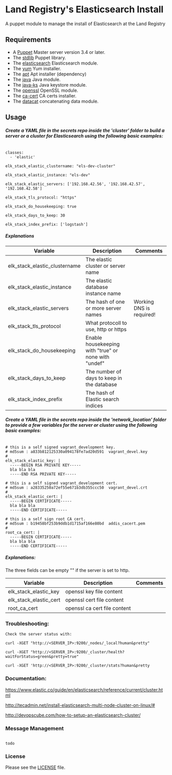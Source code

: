 # Land Registry's Elasticsearch Install

A puppet module to manage the install of Elasticsearch at the Land Registry

## Requirements

* A [Puppet](https://puppet.com/product/open-source-projects) Master server version 3.4 or later.
* The [stdlib](https://forge.puppet.com/puppetlabs/stdlib) Puppet library.
* The [elasticsearch](https://forge.puppet.com/elasticsearch/elasticsearch) Elasticsearch module.
* The [yum](https://forge.puppet.com/ceritsc/yum) Yum installer.
* The [apt](https://forge.puppet.com/puppetlabs/apt) Apt installer (dependency)
* The [java](https://forge.puppet.com/puppetlabs/java) Java module.
* The [java-ks](https://forge.puppet.com/puppetlabs/java_ks) Java keystore module.
* The [openssl](https://forge.puppet.com/camptocamp/openssl) OpenSSL module.
* The [ca-cert](https://forge.puppet.com/pcfens/ca_cert) CA certs installer.
* The [datacat](https://forge.puppet.com/richardc/datacat) concatenating data module.

## Usage

##### Create a YAML file in the secrets repo inside the 'cluster' folder to build a server or a cluster for Elasticsearch using the following basic examples:

```

classes:
  - 'elastic'

elk_stack_elastic_clustername: "els-dev-cluster"

elk_stack_elastic_instance: "els-dev"

elk_stack_elastic_servers: ['192.168.42.56', '192.168.42.57', '192.168.42.58']

elk_stack_tls_protocol: "https"

elk_stack_do_housekeeping: true

elk_stack_days_to_keep: 30

elk_stack_index_prefix: ['logstash']

```

##### Explanations

| Variable | Description | Comments |
| ------------- |-------------|-------------|
|elk_stack_elastic_clustername | The elastic cluster or server name||
|elk_stack_elastic_instance | The elastic database instance name||
|elk_stack_elastic_servers | The hash of one or more server names | Working DNS is required!|
|elk_stack_tls_protocol | What protocoll to use, http or https||
|elk_stack_do_housekeeping | Enable housekeeping with "true" or none with "undef"||
|elk_stack_days_to_keep | The number of days to keep in the database||
|elk_stack_index_prefix | The hash of Elastic search indices||


##### Create a YAML file in the secrets repo inside the 'network_location' folder to provide a few variables for the server or cluster using the following basic examples:

```

# this is a self signed vagrant_development key.
# md5sum : a833b812125330a094178fe7ad20d591  vagrant_devel.key
#
elk_stack_elastic_key: |
  -----BEGIN RSA PRIVATE KEY-----
  bla bla bla
  -----END RSA PRIVATE KEY-----

# this is a self signed vagrant_development cert.
# md5sum : a28335250a72ef55e671b3db355ccc50  vagrant_devel.crt
#
elk_stack_elastic_cert: |
  -----BEGIN CERTIFICATE-----
  bla bla bla
  -----END CERTIFICATE-----

# this is a self sign root CA cert.
# md5sum : b19458bf253b9ddb1d1715af166e80bd  addis_cacert.pem
#
root_ca_cert: |
  -----BEGIN CERTIFICATE-----
  bla bla bla
  -----END CERTIFICATE-----

```

##### Explanations:

The three fields can be empty "" if the server is set to http.

| Variable | Description | Comments |
| ------------- |-------------|-------------|
|elk_stack_elastic_key | openssl key file content||
|elk_stack_elastic_cert | openssl cert file content||
|root_ca_cert | openssl ca cert file content||


### Troubleshooting:

```
Check the server status with:

curl -XGET "http://<SERVER_IP>:9200/_nodes/_local?human&pretty"

curl -XGET "http://<SERVER_IP>:9200/_cluster/health?waitForStatus=green&pretty=true"

curl -XGET 'http://<SERVER_IP>:9200/_cluster/stats?human&pretty

```

### Documentation:

https://www.elastic.co/guide/en/elasticsearch/reference/current/cluster.html

http://tecadmin.net/install-elasticsearch-multi-node-cluster-on-linux/#

http://devopscube.com/how-to-setup-an-elasticsearch-cluster/



### Message Management

```

todo

```


### License

Please see the [LICENSE](https://github.com/LandRegistry-Ops/puppet-elastic/blob/master/LICENSE.md) file.

